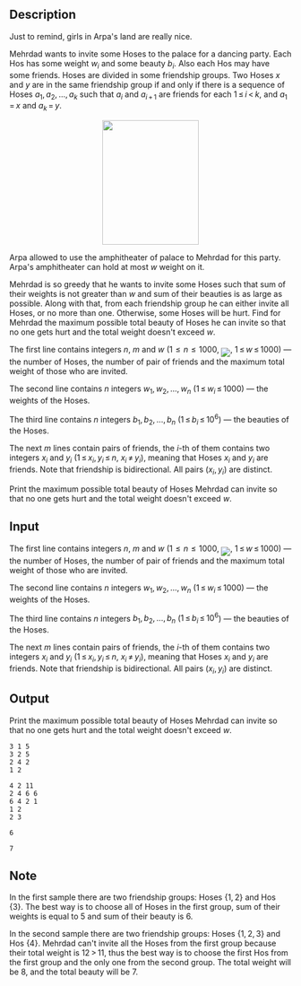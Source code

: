 ## Description

<div><p><span class="tex-font-style-it">Just to remind, girls in Arpa's land are really nice.</span></p><p>Mehrdad wants to invite some Hoses to the palace for a dancing party. Each Hos has some weight <span class="tex-span"><i>w</i><sub class="lower-index"><i>i</i></sub></span> and some beauty <span class="tex-span"><i>b</i><sub class="lower-index"><i>i</i></sub></span>. Also each Hos may have some friends. Hoses are divided in some friendship groups. Two Hoses <span class="tex-span"><i>x</i></span> and <span class="tex-span"><i>y</i></span> are in the same friendship group if and only if there is a sequence of Hoses <span class="tex-span"><i>a</i><sub class="lower-index">1</sub>, <i>a</i><sub class="lower-index">2</sub>, ..., <i>a</i><sub class="lower-index"><i>k</i></sub></span> such that <span class="tex-span"><i>a</i><sub class="lower-index"><i>i</i></sub></span> and <span class="tex-span"><i>a</i><sub class="lower-index"><i>i</i> + 1</sub></span> are friends for each <span class="tex-span">1 ≤ <i>i</i> &lt; <i>k</i></span>, and <span class="tex-span"><i>a</i><sub class="lower-index">1</sub> = <i>x</i></span> and <span class="tex-span"><i>a</i><sub class="lower-index"><i>k</i></sub> = <i>y</i></span>.</p><center> <img class="tex-graphics" height="222px" src="file://BJ535Oto.png" style="max-width: 100.0%;max-height: 100.0%;" width="172px"> </center><p>Arpa allowed to use the amphitheater of palace to Mehrdad for this party. Arpa's amphitheater can hold at most <span class="tex-span"><i>w</i></span> weight on it. </p><p>Mehrdad is so greedy that he wants to invite some Hoses such that sum of their weights is not greater than <span class="tex-span"><i>w</i></span> and sum of their beauties is as large as possible. Along with that, from each friendship group he can either invite all Hoses, or no more than one. Otherwise, some Hoses will be hurt. Find for Mehrdad the maximum possible total beauty of Hoses he can invite so that no one gets hurt and the total weight doesn't exceed <span class="tex-span"><i>w</i></span>.</p></div><div class="input-specification"><p>The first line contains integers <span class="tex-span"><i>n</i></span>, <span class="tex-span"><i>m</i></span> and <span class="tex-span"><i>w</i></span> (<span class="tex-span">1  ≤  <i>n</i>  ≤  1000</span>, <img align="middle" class="tex-formula" src="file://5QtFUBke.png" style="max-width: 100.0%;max-height: 100.0%;">, <span class="tex-span">1 ≤ <i>w</i> ≤ 1000</span>)&nbsp;— the number of Hoses, the number of pair of friends and the maximum total weight of those who are invited.</p><p>The second line contains <span class="tex-span"><i>n</i></span> integers <span class="tex-span"><i>w</i><sub class="lower-index">1</sub>, <i>w</i><sub class="lower-index">2</sub>, ..., <i>w</i><sub class="lower-index"><i>n</i></sub></span> (<span class="tex-span">1 ≤ <i>w</i><sub class="lower-index"><i>i</i></sub> ≤ 1000</span>)&nbsp;— the weights of the Hoses.</p><p>The third line contains <span class="tex-span"><i>n</i></span> integers <span class="tex-span"><i>b</i><sub class="lower-index">1</sub>, <i>b</i><sub class="lower-index">2</sub>, ..., <i>b</i><sub class="lower-index"><i>n</i></sub></span> (<span class="tex-span">1 ≤ <i>b</i><sub class="lower-index"><i>i</i></sub> ≤ 10<sup class="upper-index">6</sup></span>)&nbsp;— the beauties of the Hoses.</p><p>The next <span class="tex-span"><i>m</i></span> lines contain pairs of friends, the <span class="tex-span"><i>i</i></span>-th of them contains two integers <span class="tex-span"><i>x</i><sub class="lower-index"><i>i</i></sub></span> and <span class="tex-span"><i>y</i><sub class="lower-index"><i>i</i></sub></span> (<span class="tex-span">1 ≤ <i>x</i><sub class="lower-index"><i>i</i></sub>, <i>y</i><sub class="lower-index"><i>i</i></sub> ≤ <i>n</i></span>, <span class="tex-span"><i>x</i><sub class="lower-index"><i>i</i></sub> ≠ <i>y</i><sub class="lower-index"><i>i</i></sub></span>), meaning that Hoses <span class="tex-span"><i>x</i><sub class="lower-index"><i>i</i></sub></span> and <span class="tex-span"><i>y</i><sub class="lower-index"><i>i</i></sub></span> are friends. Note that friendship is bidirectional. All pairs <span class="tex-span">(<i>x</i><sub class="lower-index"><i>i</i></sub>, <i>y</i><sub class="lower-index"><i>i</i></sub>)</span> are distinct.</p></div><div class="output-specification"><p>Print the maximum possible total beauty of Hoses Mehrdad can invite so that no one gets hurt and the total weight doesn't exceed <span class="tex-span"><i>w</i></span>.</p></div>

## Input

<p>The first line contains integers <span class="tex-span"><i>n</i></span>, <span class="tex-span"><i>m</i></span> and <span class="tex-span"><i>w</i></span> (<span class="tex-span">1  ≤  <i>n</i>  ≤  1000</span>, <img align="middle" class="tex-formula" src="file://5QtFUBke.png" style="max-width: 100.0%;max-height: 100.0%;">, <span class="tex-span">1 ≤ <i>w</i> ≤ 1000</span>)&nbsp;— the number of Hoses, the number of pair of friends and the maximum total weight of those who are invited.</p><p>The second line contains <span class="tex-span"><i>n</i></span> integers <span class="tex-span"><i>w</i><sub class="lower-index">1</sub>, <i>w</i><sub class="lower-index">2</sub>, ..., <i>w</i><sub class="lower-index"><i>n</i></sub></span> (<span class="tex-span">1 ≤ <i>w</i><sub class="lower-index"><i>i</i></sub> ≤ 1000</span>)&nbsp;— the weights of the Hoses.</p><p>The third line contains <span class="tex-span"><i>n</i></span> integers <span class="tex-span"><i>b</i><sub class="lower-index">1</sub>, <i>b</i><sub class="lower-index">2</sub>, ..., <i>b</i><sub class="lower-index"><i>n</i></sub></span> (<span class="tex-span">1 ≤ <i>b</i><sub class="lower-index"><i>i</i></sub> ≤ 10<sup class="upper-index">6</sup></span>)&nbsp;— the beauties of the Hoses.</p><p>The next <span class="tex-span"><i>m</i></span> lines contain pairs of friends, the <span class="tex-span"><i>i</i></span>-th of them contains two integers <span class="tex-span"><i>x</i><sub class="lower-index"><i>i</i></sub></span> and <span class="tex-span"><i>y</i><sub class="lower-index"><i>i</i></sub></span> (<span class="tex-span">1 ≤ <i>x</i><sub class="lower-index"><i>i</i></sub>, <i>y</i><sub class="lower-index"><i>i</i></sub> ≤ <i>n</i></span>, <span class="tex-span"><i>x</i><sub class="lower-index"><i>i</i></sub> ≠ <i>y</i><sub class="lower-index"><i>i</i></sub></span>), meaning that Hoses <span class="tex-span"><i>x</i><sub class="lower-index"><i>i</i></sub></span> and <span class="tex-span"><i>y</i><sub class="lower-index"><i>i</i></sub></span> are friends. Note that friendship is bidirectional. All pairs <span class="tex-span">(<i>x</i><sub class="lower-index"><i>i</i></sub>, <i>y</i><sub class="lower-index"><i>i</i></sub>)</span> are distinct.</p>

## Output

<p>Print the maximum possible total beauty of Hoses Mehrdad can invite so that no one gets hurt and the total weight doesn't exceed <span class="tex-span"><i>w</i></span>.</p>





```input1
3 1 5
3 2 5
2 4 2
1 2

```




```input2
4 2 11
2 4 6 6
6 4 2 1
1 2
2 3

```




```output1
6

```




```output2
7

```



## Note

<p>In the first sample there are two friendship groups: Hoses <span class="tex-span">{1, 2}</span> and Hos <span class="tex-span">{3}</span>. The best way is to choose all of Hoses in the first group, sum of their weights is equal to <span class="tex-span">5</span> and sum of their beauty is <span class="tex-span">6</span>.</p><p>In the second sample there are two friendship groups: Hoses <span class="tex-span">{1, 2, 3}</span> and Hos <span class="tex-span">{4}</span>. Mehrdad can't invite all the Hoses from the first group because their total weight is <span class="tex-span">12 &gt; 11</span>, thus the best way is to choose the first Hos from the first group and the only one from the second group. The total weight will be <span class="tex-span">8</span>, and the total beauty will be <span class="tex-span">7</span>.</p>
